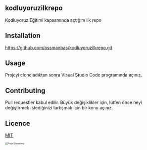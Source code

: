 ## kodluyoruzilkrepo

Kodluyoruz Eğitimi kapsamında açtığım ilk repo

## Installation

https://github.com/ossmanbas/kodluyoruzilkrepo.git

## Usage

Projeyi cloneladıktan sonra Visual Studio Code programında açınız.

##  Contributing

Pull requestler kabul edilir. Büyük değişiklikler için, lütfen önce neyi değiştirmek istediğinizi tartışmak için bir konu açınız.

## Licence

[MIT](https://choosealicense.com/licenses/mit/)

<img src="C:\Users\osman\Desktop\kodluyoruzilkrepo-main\kodluyoruzilkrepo-main\Screenshot_2.jpg" alt="Proje Görselimiz" style="zoom:50%;" />